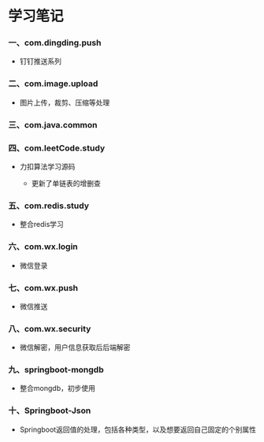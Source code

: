 # 学习笔记
### 一、com.dingding.push
  + 钉钉推送系列
### 二、com.image.upload
  + 图片上传，裁剪、压缩等处理
### 三、com.java.common
### 四、com.leetCode.study
  + 力扣算法学习源码
  
    + 更新了单链表的增删查
### 五、com.redis.study
  + 整合redis学习
### 六、com.wx.login
  + 微信登录
### 七、com.wx.push
  + 微信推送
### 八、com.wx.security
  + 微信解密，用户信息获取后后端解密
### 九、springboot-mongdb
  + 整合mongdb，初步使用
### 十、Springboot-Json
  + Springboot返回值的处理，包括各种类型，以及想要返回自己固定的个别属性
